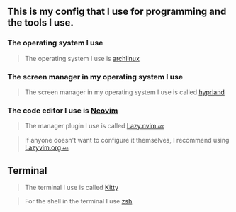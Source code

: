 ## This is my config that I use for programming and the tools I use.

### The operating system I use
> The operating system I use is [archlinux](https://archlinux.org)

### The screen manager in my operating system I use
> The screen manager in my operating system I use is called [hyprland](https://hyprland.org)

### The code editor I use is [Neovim](https://neovim.io)
> The manager plugin I use is called [Lazy.nvim 💤](https://lazy.folke.io/)

> If anyone doesn't want to configure it themselves, I recommend using [Lazyvim.org 💤](https://lazyvim.org)

## Terminal
> The terminal I use is called [Kitty](https://sw.kovidgoyal.net/kitty/)

> For the shell in the terminal I use [zsh](https://ohmyz.sh/)
